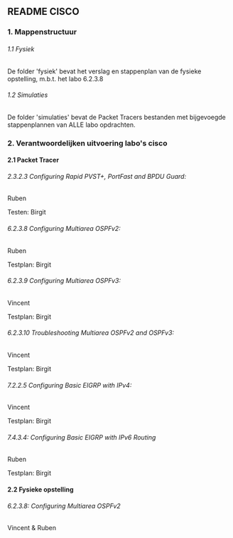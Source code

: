## README CISCO
### 1. Mappenstructuur
###### 1.1 Fysiek
De folder 'fysiek' bevat het verslag en stappenplan van de fysieke opstelling, m.b.t. het labo 6.2.3.8

###### 1.2 Simulaties
De folder 'simulaties' bevat de Packet Tracers bestanden met bijgevoegde stappenplannen van ALLE labo opdrachten.
### 2. Verantwoordelijken uitvoering labo's cisco
#### 2.1 Packet Tracer
###### 2.3.2.3 Configuring Rapid PVST+, PortFast and BPDU Guard:    
 Ruben

 Testen: Birgit

###### 6.2.3.8 Configuring Multiarea OSPFv2:   
 Ruben

 Testplan: Birgit

###### 6.2.3.9 Configuring Multiarea OSPFv3:   
 Vincent

Testplan: Birgit

###### 6.2.3.10 Troubleshooting Multiarea OSPFv2 and OSPFv3:   
 Vincent

 Testplan: Birgit

###### 7.2.2.5 Configuring Basic EIGRP with IPv4:   
 Vincent

 Testplan: Birgit

###### 7.4.3.4: Configuring Basic EIGRP with IPv6 Routing
Ruben

Testplan: Birgit

#### 2.2 Fysieke opstelling
###### 6.2.3.8: Configuring Multiarea OSPFv2
Vincent & Ruben
